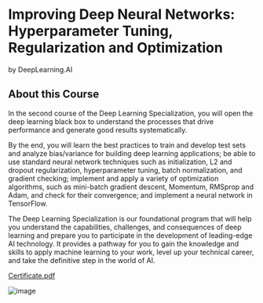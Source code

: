 # Improving Deep Neural Networks: Hyperparameter Tuning, Regularization and Optimization
by DeepLearning.AI

## About this Course
In the second course of the Deep Learning Specialization, you will open the deep learning black box to understand the processes that drive performance and generate good results systematically. 

By the end, you will learn the best practices to train and develop test sets and analyze bias/variance for building deep learning applications; be able to use standard neural network techniques such as initialization, L2 and dropout regularization, hyperparameter tuning, batch normalization, and gradient checking; implement and apply a variety of optimization algorithms, such as mini-batch gradient descent, Momentum, RMSprop and Adam, and check for their convergence; and implement a neural network in TensorFlow.

The Deep Learning Specialization is our foundational program that will help you understand the capabilities, challenges, and consequences of deep learning and prepare you to participate in the development of leading-edge AI technology. It provides a pathway for you to gain the knowledge and skills to apply machine learning to your work, level up your technical career, and take the definitive step in the world of AI.


[Certificate.pdf](https://github.com/mboccenti/Deep-Learning-Specialization/blob/main/C2%20-%20Improving%20Deep%20Neural%20Networks%20Hyperparameter%20Tuning%2C%20Regularization%20and%20Optimization/Certificate%20L5MELPZM9Y2Z.pdf)

![image](https://user-images.githubusercontent.com/9393530/200642931-99e21908-b811-4a4b-9b8e-5a8f78dd463e.png)

